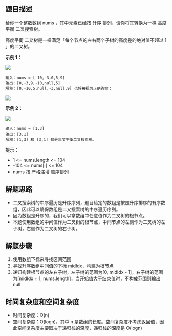 ## 题目描述

给你一个整数数组 nums ，其中元素已经按 升序 排列，请你将其转换为一棵 高度平衡 二叉搜索树。

高度平衡 二叉树是一棵满足「每个节点的左右两个子树的高度差的绝对值不超过 1 」的二叉树。

**示例 1：**

![](https://assets.leetcode.com/uploads/2021/02/18/btree1.jpg)
```
输入：nums = [-10,-3,0,5,9]
输出：[0,-3,9,-10,null,5]
解释：[0,-10,5,null,-3,null,9] 也将被视为正确答案：
```
![](https://assets.leetcode.com/uploads/2021/02/18/btree2.jpg)

**示例 2：**

![](https://assets.leetcode.com/uploads/2021/02/18/btree.jpg)
```
输入：nums = [1,3]
输出：[3,1]
解释：[1,3] 和 [3,1] 都是高度平衡二叉搜索树。
```

提示：

+ 1 <= nums.length <= 104
+ -104 <= nums[i] <= 104
+ nums 按 严格递增 顺序排列

## 解题思路

+ 二叉搜索树的中序遍历是升序序列，题目给定的数组是按照升序排序的有序数组，因此可以确保数组是二叉搜索树的中序遍历序列。
+ 因为数组是升序的，我们可以拿数组中任意值作为二叉树的根节点。
+ 本题使用数组的中间值作为二叉树的根节点，中间节点的左侧作为二叉树的左子树，右侧作为二叉树的右子树。

## 解题步骤

1. 使用数组下标来寻找区间范围
2. 寻找升序数组中间值的下标 midIdx，构建为根节点
3. 递归构建根节点的左右子树，左子树的范围为[0, midIdx - 1]，右子树的范围为[midIdx + 1, nums.length]，当开始值大于结束值时，不构成范围则输出 null

## 时间复杂度和空间复杂度

+ 时间复杂度：O(n)
+ 空间复杂度：O(logn)，其中 n 是数组的长度。空间复杂度不考虑返回值，因此空间复杂度主要取决于递归栈的深度，递归栈的深度是 O(logn)
